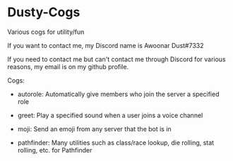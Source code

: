 # Dusty-Cogs
Various cogs for utility/fun

If you want to contact me, my Discord name is Awoonar Dust#7332

If you need to contact me but can't contact me through Discord for various reasons, my email is on my github profile.

Cogs:

  * autorole:       Automatically give members who join the server a specified role
  
  * greet:          Play a specified sound when a user joins a voice channel
  
  * moji:           Send an emoji from any server that the bot is in
  
  * pathfinder:     Many utilities such as class/race lookup, die rolling, stat rolling, etc. for Pathfinder
